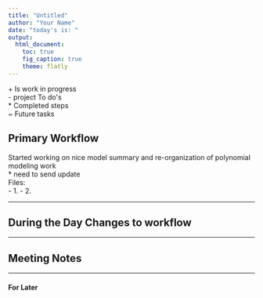 ```yaml
---
title: "Untitled"
author: "Your Name"
date: "today's is: "
output:
  html_document:
    toc: true
    fig_caption: true
    theme: flatly
---
```


 \+ Is work in progress  
 \- project To do's  
 \* Completed steps  
 \~ Future tasks  
 
    
## Primary Workflow    

Started working on nice model summary and re-organization of polynomial modeling work  
    \* need to send update    
    Files:  
   \- 1.
   \- 2.
 

--- 

## During the Day Changes to workflow  

---  

##  Meeting Notes 

---

#### For Later
